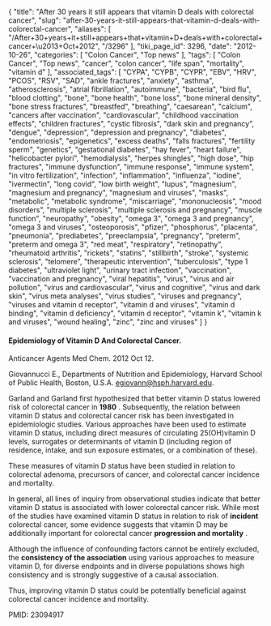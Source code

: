 {
    "title": "After 30 years it still appears that vitamin D deals with colorectal cancer",
    "slug": "after-30-years-it-still-appears-that-vitamin-d-deals-with-colorectal-cancer",
    "aliases": [
        "/After+30+years+it+still+appears+that+vitamin+D+deals+with+colorectal+cancer+\u2013+Oct+2012",
        "/3296"
    ],
    "tiki_page_id": 3296,
    "date": "2012-10-26",
    "categories": [
        "Colon Cancer",
        "Top news"
    ],
    "tags": [
        "Colon Cancer",
        "Top news",
        "cancer",
        "colon cancer",
        "life span",
        "mortality",
        "vitamin d"
    ],
    "associated_tags": [
        "CYPA",
        "CYPB",
        "CYPR",
        "EBV",
        "HRV",
        "PCOS",
        "RSV",
        "SAD",
        "ankle fractures",
        "anxiety",
        "asthma",
        "atherosclerosis",
        "atrial fibrillation",
        "autoimmune",
        "bacteria",
        "bird flu",
        "blood clotting",
        "bone",
        "bone health",
        "bone loss",
        "bone mineral density",
        "bone stress fractures",
        "breastfed",
        "breathing",
        "caesarean",
        "calcium",
        "cancers after vaccination",
        "cardiovascular",
        "childhood vaccination effects",
        "children fractures",
        "cystic fibrosis",
        "dark skin and pregnancy",
        "dengue",
        "depression",
        "depression and pregnancy",
        "diabetes",
        "endometriosis",
        "epigenetics",
        "excess deaths",
        "falls fractures",
        "fertility sperm",
        "genetics",
        "gestational diabetes",
        "hay fever",
        "heart failure",
        "helicobacter pylori",
        "hemodialysis",
        "herpes shingles",
        "high dose",
        "hip fractures",
        "immune dysfunction",
        "immune response",
        "immune system",
        "in vitro fertilization",
        "infection",
        "inflammation",
        "influenza",
        "iodine",
        "ivermectin",
        "long covid",
        "low birth weight",
        "lupus",
        "magnesium",
        "magnesium and pregnancy",
        "magnesium and viruses",
        "masks",
        "metabolic",
        "metabolic syndrome",
        "miscarriage",
        "mononucleosis",
        "mood disorders",
        "multiple sclerosis",
        "multiple sclerosis and pregnancy",
        "muscle function",
        "neuropathy",
        "obesity",
        "omega 3",
        "omega 3 and pregnancy",
        "omega 3 and viruses",
        "osteoporosis",
        "pfizer",
        "phosphorus",
        "placenta",
        "pneumonia",
        "prediabetes",
        "preeclampsia",
        "pregnancy",
        "preterm",
        "preterm and omega 3",
        "red meat",
        "respiratory",
        "retinopathy",
        "rheumatoid arthritis",
        "rickets",
        "statins",
        "stillbirth",
        "stroke",
        "systemic sclerosis",
        "telomere",
        "therapeutic intervention",
        "tuberculosis",
        "type 1 diabetes",
        "ultraviolet light",
        "urinary tract infection",
        "vaccination",
        "vaccination and pregnancy",
        "viral hepatitis",
        "virus",
        "virus and air pollution",
        "virus and cardiovascular",
        "virus and cognitive",
        "virus and dark skin",
        "virus meta analyses",
        "virus studies",
        "viruses and pregnancy",
        "viruses and vitamin d receptor",
        "vitamin d and viruses",
        "vitamin d binding",
        "vitamin d deficiency",
        "vitamin d receptor",
        "vitamin k",
        "vitamin k and viruses",
        "wound healing",
        "zinc",
        "zinc and viruses"
    ]
}


#### Epidemiology of Vitamin D And Colorectal Cancer.

Anticancer Agents Med Chem. 2012 Oct 12. 

Giovannucci E., Departments of Nutrition and Epidemiology, Harvard School of Public Health, Boston, U.S.A. egiovann@hsph.harvard.edu.

Garland and Garland first hypothesized that better vitamin D status lowered risk of colorectal cancer in  **1980** . Subsequently, the relation between vitamin D status and colorectal cancer risk has been investigated in epidemiologic studies. Various approaches have been used to estimate vitamin D status, including direct measures of circulating 25(OH)vitamin D levels, surrogates or determinants of vitamin D (including region of residence, intake, and sun exposure estimates, or a combination of these). 

These measures of vitamin D status have been studied in relation to colorectal adenoma, precursors of cancer, and colorectal cancer incidence and mortality. 

In general, all lines of inquiry from observational studies indicate that better vitamin D status is associated with lower colorectal cancer risk. While most of the studies have examined vitamin D status in relation to risk of  **incident**  colorectal cancer, some evidence suggests that vitamin D may be additionally important for colorectal cancer  **progression and mortality** . 

Although the influence of confounding factors cannot be entirely excluded, the  **consistency of the association**  using various approaches to measure vitamin D, for diverse endpoints and in diverse populations shows high consistency and is strongly suggestive of a causal association. 

Thus, improving vitamin D status could be potentially beneficial against colorectal cancer incidence and mortality.

PMID: 23094917